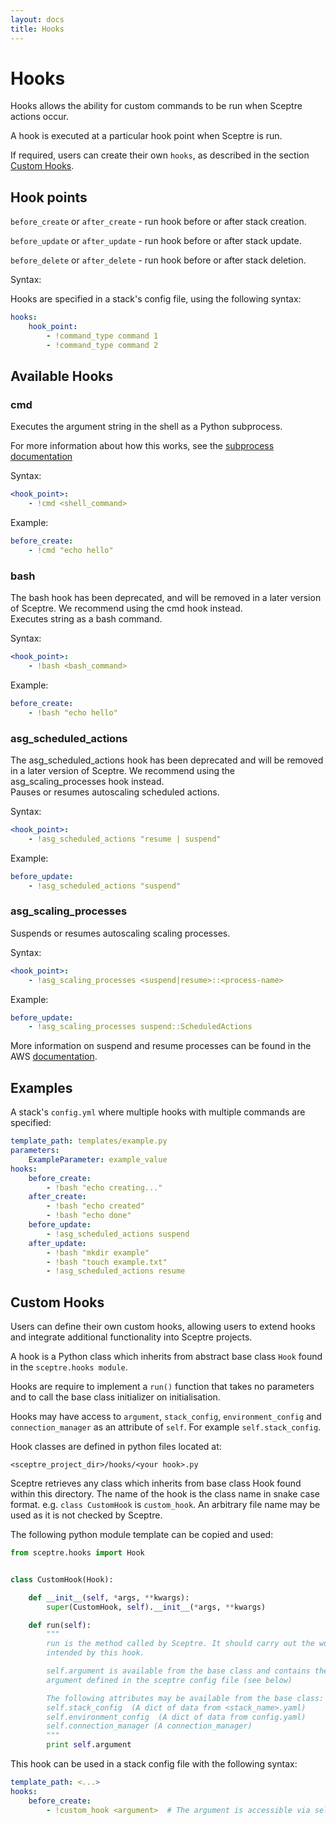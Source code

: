 ```yaml
---
layout: docs
title: Hooks
---
```


# Hooks

Hooks allows the ability for custom commands to be run when Sceptre actions occur.

A hook is executed at a particular hook point when Sceptre is run.

If required, users can create their own `hooks`, as described in the section [Custom Hooks](#custom-hooks).


## Hook points

`before_create` or `after_create` - run hook before or after stack creation.

`before_update` or `after_update` - run hook before or after stack update.

`before_delete` or `after_delete` - run hook before or after stack deletion.


Syntax:

Hooks are specified in a stack's config file, using the following syntax:

```yaml
hooks:
    hook_point:
        - !command_type command 1
        - !command_type command 2
```


## Available Hooks

### cmd
Executes the argument string in the shell as a Python subprocess.

For more information about how this works, see the [subprocess documentation](https://docs.python.org/2/library/subprocess.html)

Syntax:

```yaml
<hook_point>:
    - !cmd <shell_command>
```

Example:

```yaml
before_create:
    - !cmd "echo hello"
```


### bash

<div class="alert alert-warning">
The bash hook has been deprecated, and will be removed in a later version of Sceptre. We recommend using the cmd hook instead.
</div>
Executes string as a bash command.

Syntax:

```yaml
<hook_point>:
    - !bash <bash_command>
```

Example:

```yaml
before_create:
    - !bash "echo hello"
```


### asg\_scheduled\_actions

<div class="alert alert-warning">
The asg_scheduled_actions hook has been deprecated and will be removed in a later version of Sceptre. We recommend using the asg_scaling_processes hook instead.
</div>
Pauses or resumes autoscaling scheduled actions.

Syntax:

```yaml
<hook_point>:
    - !asg_scheduled_actions "resume | suspend"
```

Example:

```yaml
before_update:
    - !asg_scheduled_actions "suspend"
```


### asg\_scaling_processes

Suspends or resumes autoscaling scaling processes.

Syntax:

```yaml
<hook_point>:
    - !asg_scaling_processes <suspend|resume>::<process-name>
```

Example:

```yaml
before_update:
    - !asg_scaling_processes suspend::ScheduledActions
```

More information on suspend and resume processes can be found in the AWS [documentation](http://docs.aws.amazon.com/autoscaling/latest/userguide/as-suspend-resume-processes.html).


## Examples

A stack's `config.yml` where multiple hooks with multiple commands are specified:

```yaml
template_path: templates/example.py
parameters:
    ExampleParameter: example_value
hooks:
    before_create:
        - !bash "echo creating..."
    after_create:
        - !bash "echo created"
        - !bash "echo done"
    before_update:
        - !asg_scheduled_actions suspend
    after_update:
        - !bash "mkdir example"
        - !bash "touch example.txt"
        - !asg_scheduled_actions resume
```

## Custom Hooks

Users can define their own custom hooks, allowing users to extend hooks and integrate additional functionality into Sceptre projects.

A hook is a Python class which inherits from abstract base class `Hook` found in the `sceptre.hooks module`.

Hooks are require to implement a `run()` function that takes no parameters and to call the base class initializer on initialisation.

Hooks may have access to `argument`,  `stack_config`, `environment_config` and `connection_manager` as an attribute of `self`. For example `self.stack_config`.

Hook classes are defined in python files located at:

```
<sceptre_project_dir>/hooks/<your hook>.py
```

Sceptre retrieves any class which inherits from base class Hook found within this directory. The name of the hook is the class name in snake case format. e.g. `class CustomHook` is `custom_hook`.  An arbitrary file name may be used as it is not checked by Sceptre.

The following python module template can be copied and used:

```python
from sceptre.hooks import Hook


class CustomHook(Hook):

    def __init__(self, *args, **kwargs):
        super(CustomHook, self).__init__(*args, **kwargs)

    def run(self):
        """
        run is the method called by Sceptre. It should carry out the work
        intended by this hook.

        self.argument is available from the base class and contains the
        argument defined in the sceptre config file (see below)

        The following attributes may be available from the base class:
        self.stack_config  (A dict of data from <stack_name>.yaml)
        self.environment_config  (A dict of data from config.yaml)
        self.connection_manager (A connection_manager)
        """
        print self.argument
```


This hook can be used in a stack config file with the following syntax:

```yaml
template_path: <...>
hooks:
    before_create:
        - !custom_hook <argument>  # The argument is accessible via self.argument
```
